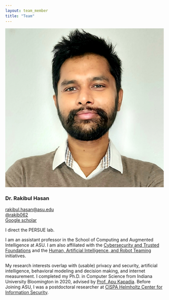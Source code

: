```yaml
---
layout: team_member
title: "Team"
---
```


<!-- Put your own picture in the appropriate directory and change the src below -->
<img src="/assets/img/members/faculty/dr_rakibul_hasan.png" alt="" class="team-individual-img" />

<!-- Write your name in the following line -->
### Dr. Rakibul Hasan

<!-- For the social container, change the href of the links and the text to show for link. If you don't want to share all the links below, you can remove them. Same if you want to add new -->
<div class="team-social-container">
  <i class="fa fa-envelope"></i>
  <a href="mailto:rakibul.hasan@asu.edu" target="_blank" class="team-social-container-link">rakibul.hasan@asu.edu</a>
</div>
<div class="team-social-container">
  <i class="fa fa-twitter"></i>
  <a href="https://twitter.com/rakib062" target="_blank" class="team-social-container-link">@rakib062</a>
</div>
<div class="team-social-container">
  <i class="fa fa-globe"></i>
  <a href="https://scholar.google.com/citations?user=EuZ5pnwAAAAJ&hl=en" target="_blank" class="team-social-container-link">Google scholar</a>
</div>

<div class="hline mt-10"></div>

<!-- write your bio here, like you write in md files -->
I direct the PERSUE lab.

I am an assistant professor in the School of Computing and Augmented Intelligence at ASU. I am also affiliated with the [Cybersecurity and Trusted Foundations](https://globalsecurity.asu.edu/expertise/cybersecurity-and-trusted-foundations/) and the [Human, Artificial Intelligence, and Robot Teaming](https://globalsecurity.asu.edu/expertise/human-artificial-intelligence-and-robot-teaming/) initiatives.

My research interests overlap with (usable) privacy and security, artificial intelligence, behavioral modeling and decision making, and internet measurement. I completed my Ph.D. in Computer Science from Indiana University Bloomington in 2020, advised by [Prof. Apu Kapadia](https://homes.luddy.indiana.edu/kapadia/). Before Joining ASU, I was a postdoctoral researcher at [CISPA Helmholtz Center for Information Security](https://cispa.de/en).
